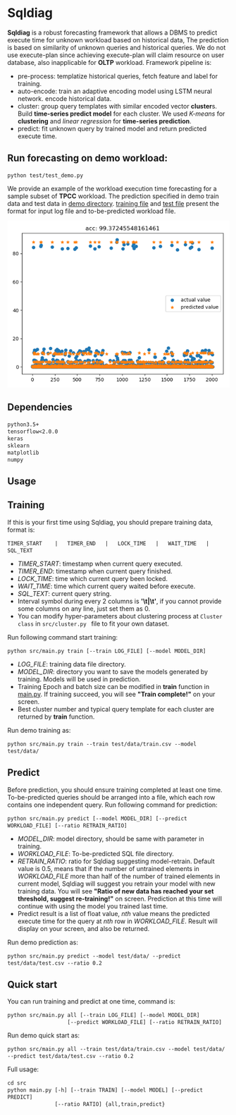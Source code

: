 # Sqldiag
**Sqldiag** is a robust forecasting framework that allows a DBMS to predict execute time for unknown workload based on historical data,
The prediction is based on similarity of unknown queries and historical queries. We do not use execute-plan since achieving execute-plan
will claim resource on user database, also inapplicable for __OLTP__ workload. Framework pipeline is:
* pre-process: templatize historical queries, fetch feature and label for training.
* auto-encode: train an adaptive encoding model using LSTM neural network. encode historical data.
* cluster: group query templates with similar encoded vector **cluster**s. Build **time-series predict model** for each cluster. 
  We used _K-means_ for **clustering** and _linear regression_ for **time-series prediction**. 
* predict: fit unknown query by trained model and return predicted execute time.

## Run forecasting on demo workload:
    python test/test_demo.py
We provide an example of the workload execution time forecasting for a sample subset of **TPCC** workload.
The prediction specified in demo train data and test data in [demo directory](test/data/). 
[training file](test/data/train.csv) and [test file](test/data/test.csv) present the format for input log file and to-be-predicted workload file.

![result](result.png)
## Dependencies

    python3.5+
    tensorflow<2.0.0
    keras
    sklearn
    matplotlib
    numpy

## Usage
## Training
If this is your first time using Sqldiag, you should prepare training data, format is:

    TIMER_START    |   TIMER_END   |   LOCK_TIME   |   WAIT_TIME   |   SQL_TEXT
*  _TIMER_START_: timestamp when current query executed.
*  _TIMER_END_: timestamp when current query finished.
*  _LOCK_TIME_: time which current query been locked.
*  _WAIT_TIME_: time which current query waited before execute.
*  _SQL_TEXT_: current query string.
*  Interval symbol during every 2 columns is **'\t|\t'**, if you cannot provide some columns on any line, just set them as 0.
*  You can modify hyper-parameters about clustering process at ```Cluster class``` in ```src/cluster.py ``` file to 
   fit your own dataset.

Run following command start training:

    python src/main.py train [--train LOG_FILE] [--model MODEL_DIR]
    
*  _LOG_FILE_: training data file directory.
*  _MODEL_DIR_: directory you want to save the models generated by training. Models will be used in prediction.
*  Training Epoch and batch size can be modified in **train** function in [main.py](src/main.py).
   If training succeed, you will see **"Train complete!"** on your screen. 
*  Best cluster number and typical query template for each cluster are returned by **train** function.

Run demo training as:

    python src/main.py train --train test/data/train.csv --model test/data/
                   
## Predict
Before prediction, you should ensure training completed at least one time. To-be-predicted queries should be arranged into a file, 
which each row contains one independent query. Run following command for prediction:
        
    python src/main.py predict [--model MODEL_DIR] [--predict WORKLOAD_FILE] [--ratio RETRAIN_RATIO]
    
*  _MODEL_DIR_: model directory, should be same with parameter in training.
*  _WORKLOAD_FILE_: To-be-predicted SQL file directory.
*  _RETRAIN_RATIO_: ratio for Sqldiag suggesting model-retrain. Default value is 0.5, means that if the number of 
   untrained elements in _WORKLOAD_FILE_ more than half of the number of trained elements in current model, Sqldiag will
   suggest you retrain your model with new training data. You will see 
   **"Ratio of new data has reached your set threshold, suggest re-training!"** on screen. 
   Prediction at this time will continue with using the model you trained last time.
*  Predict result is a list of float value, _nth_ value means the predicted execute time for the query at _nth_ row in _WORKLOAD_FILE_.
   Result will display on your screen, and also be returned. 
   
Run demo prediction as:

    python src/main.py predict --model test/data/ --predict test/data/test.csv --ratio 0.2
    

## Quick start
You can run training and predict at one time, command is:

    python src/main.py all [--train LOG_FILE] [--model MODEL_DIR]
                       [--predict WORKLOAD_FILE] [--ratio RETRAIN_RATIO]
                       
Run demo quick start as:
    
    python src/main.py all --train test/data/train.csv --model test/data/ --predict test/data/test.csv --ratio 0.2
    
Full usage:

    cd src
    python main.py [-h] [--train TRAIN] [--model MODEL] [--predict PREDICT]
                   [--ratio RATIO] {all,train,predict}